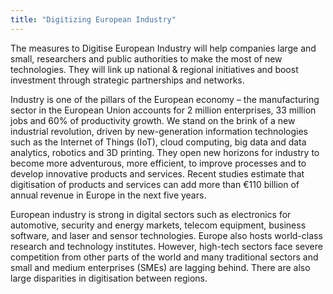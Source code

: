 ```yaml
---
title: "Digitizing European Industry"
---
```


The measures to Digitise European Industry will help companies large and small, researchers and public authorities to make the most of new technologies. They will link up national & regional initiatives and boost investment through strategic partnerships and networks.

Industry is one of the pillars of the European economy – the manufacturing sector in the European Union accounts for 2 million enterprises, 33 million jobs and 60% of productivity growth. We stand on the brink of a new industrial revolution, driven by new-generation information technologies such as the Internet of Things (IoT), cloud computing, big data and data analytics, robotics and 3D printing. They open new horizons for industry to become more adventurous, more efficient, to improve processes and to develop innovative products and services. Recent studies estimate that digitisation of products and services can add more than €110 billion of annual revenue in Europe in the next five years.

European industry is strong in digital sectors such as electronics for automotive, security and energy markets, telecom equipment, business software, and laser and sensor technologies. Europe also hosts world-class research and technology institutes. However, high-tech sectors face severe competition from other parts of the world and many traditional sectors and small and medium enterprises (SMEs) are lagging behind. There are also large disparities in digitisation between regions.

